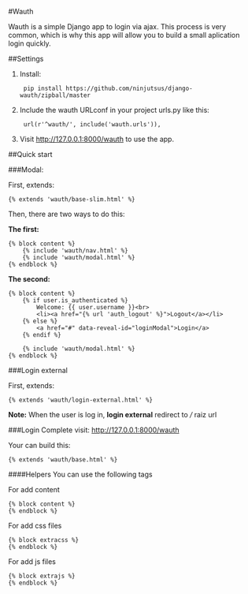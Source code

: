 #Wauth

Wauth is a simple Django app to login via ajax. This process is very common, which is why this app will allow you to build a small aplication login quickly.

##Settings

1. Install:

        pip install https://github.com/ninjutsus/django-wauth/zipball/master

2. Include the wauth URLconf in your project urls.py like this:

        url(r'^wauth/', include('wauth.urls')),

3. Visit http://127.0.0.1:8000/wauth to use the app.

##Quick start

###Modal:

First, extends:

    {% extends 'wauth/base-slim.html' %}
    
Then, there are two ways to do this:

**The first:**

    {% block content %}
        {% include 'wauth/nav.html' %}
        {% include 'wauth/modal.html' %}
    {% endblock %}

**The second:**

    {% block content %}
        {% if user.is_authenticated %}
            Welcome: {{ user.username }}<br>
            <li><a href="{% url 'auth_logout' %}">Logout</a></li>
        {% else %}
            <a href="#" data-reveal-id="loginModal">Login</a>
        {% endif %}
        
        {% include 'wauth/modal.html' %}
    {% endblock %}
    
###Login external

First, extends:

    {% extends 'wauth/login-external.html' %}
    
**Note:**
When the user is log in, **login external** redirect to */* raiz url


###Login Complete
    visit: http://127.0.0.1:8000/wauth
    
Your can build this:
 
    {% extends 'wauth/base.html' %}
    

####Helpers
You can use the following tags

For add content

    {% block content %}
    {% endblock %}
    
For add css files

    {% block extracss %}
    {% endblock %}

For add js files

    {% block extrajs %}
    {% endblock %}
    